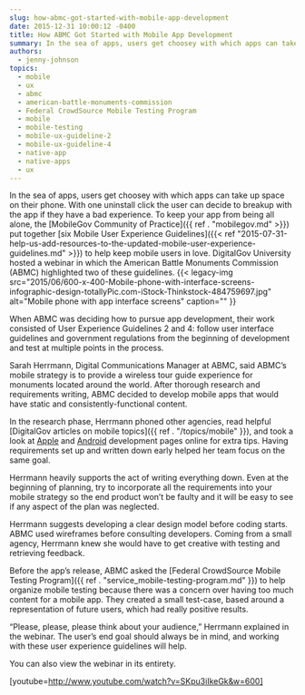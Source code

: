 ```yaml
---
slug: how-abmc-got-started-with-mobile-app-development
date: 2015-12-31 10:00:12 -0400
title: How ABMC Got Started with Mobile App Development
summary: In the sea of apps, users get choosey with which apps can take up space on their phone. With one uninstall click the user can decide to breakup with the app if they have a bad experience. To keep your app from being all alone, the MobileGov Community of Practice put together six Mobile User
authors:
  - jenny-johnson
topics:
  - mobile
  - ux
  - abmc
  - american-battle-monuments-commission
  - Federal CrowdSource Mobile Testing Program
  - mobile
  - mobile-testing
  - mobile-ux-guideline-2
  - mobile-ux-guideline-4
  - native-app
  - native-apps
  - ux
---
```


In the sea of apps, users get choosey with which apps can take up space on their phone. With one uninstall click the user can decide to breakup with the app if they have a bad experience. To keep your app from being all alone, the [MobileGov Community of Practice]({{ ref . "mobilegov.md" >}}) put together [six Mobile User Experience Guidelines]({{< ref "2015-07-31-help-us-add-resources-to-the-updated-mobile-user-experience-guidelines.md" >}}) to help keep mobile users in love. DigitalGov University hosted a webinar in which the American Battle Monuments Commission (ABMC) highlighted two of these guidelines. {{< legacy-img src="2015/06/600-x-400-Mobile-phone-with-interface-screens-infographic-design-totallyPic.com-iStock-Thinkstock-484759697.jpg" alt="Mobile phone with app interface screens" caption="" }} 

When ABMC was deciding how to pursue app development, their work consisted of User Experience Guidelines 2 and 4: follow user interface guidelines and government regulations from the beginning of development and test at multiple points in the process.

Sarah Herrmann, Digital Communications Manager at ABMC, said ABMC’s mobile strategy is to provide a wireless tour guide experience for monuments located around the world. After thorough research and requirements writing, ABMC decided to develop mobile apps that would have static and consistently-functional content.

In the research phase, Herrmann phoned other agencies, read helpful [DigitalGov articles on mobile topics]({{ ref . "/topics/mobile" }}), and took a look at [Apple](https://developer.apple.com/) and [Android](http://developer.android.com/) development pages online for extra tips. Having requirements set up and written down early helped her team focus on the same goal.

Herrmann heavily supports the act of writing everything down. Even at the beginning of planning, try to incorporate all the requirements into your mobile strategy so the end product won’t be faulty and it will be easy to see if any aspect of the plan was neglected.

Herrmann suggests developing a clear design model before coding starts. ABMC used wireframes before consulting developers. Coming from a small agency, Herrmann knew she would have to get creative with testing and retrieving feedback.

Before the app’s release, ABMC asked the [Federal CrowdSource Mobile Testing Program]({{ ref . "service_mobile-testing-program.md" }}) to help organize mobile testing because there was a concern over having too much content for a mobile app. They created a small test-case, based around a representation of future users, which had really positive results.

“Please, please, please think about your audience,” Herrmann explained in the webinar. The user&#8217;s end goal should always be in mind, and working with these user experience guidelines will help.

You can also view the webinar in its entirety.

[youtube=http://www.youtube.com/watch?v=SKpu3iIkeGk&w=600]